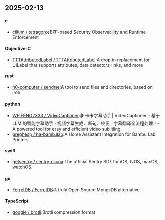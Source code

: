 ## 2025-02-13
#### c
* [cilium / tetragon](https://github.com/cilium/tetragon):eBPF-based Security Observability and Runtime Enforcement
#### Objective-C
* [TTTAttributedLabel / TTTAttributedLabel](https://github.com/TTTAttributedLabel/TTTAttributedLabel):A drop-in replacement for UILabel that supports attributes, data detectors, links, and more
#### rust
* [n0-computer / sendme](https://github.com/n0-computer/sendme):A tool to send files and directories, based on iroh
#### python
* [WEIFENG2333 / VideoCaptioner](https://github.com/WEIFENG2333/VideoCaptioner):🎬 卡卡字幕助手 | VideoCaptioner - 基于 LLM 的智能字幕助手 - 视频字幕生成、断句、校正、字幕翻译全流程处理！- A powered tool for easy and efficient video subtitling.
* [greghesp / ha-bambulab](https://github.com/greghesp/ha-bambulab):A Home Assistant Integration for Bambu Lab Printers
#### swift
* [getsentry / sentry-cocoa](https://github.com/getsentry/sentry-cocoa):The official Sentry SDK for iOS, tvOS, macOS, watchOS.
#### go
* [FerretDB / FerretDB](https://github.com/FerretDB/FerretDB):A truly Open Source MongoDB alternative
#### TypeScript
* [google / brotli](https://github.com/google/brotli):Brotli compression format
